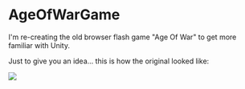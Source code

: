 # AgeOfWarGame

I'm re-creating the old browser flash game "Age Of War" to get more familiar with Unity.

Just to give you an idea... this is how the original looked like:

![](https://image.winudf.com/v2/image1/Y29tLm1heGdhbWVzLmFnZW9md2FyMV9zY3JlZW5fMF8xNTY2OTk1MzMzXzA0NQ/screen-0.jpg?fakeurl=1&type=.jpg)
